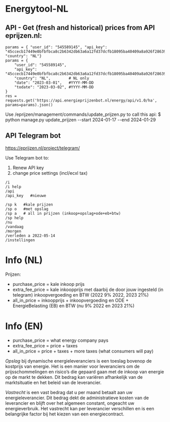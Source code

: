 # Energytool-NL

## API - Get (fresh and historical) prices from API eprijzen.nl:
```
params = { "user_id": "545589145", "api_key": "45ccecb17449e0bfbfbca8c2b6342db63a6a12fd37dcfb18095ba40409a8a926f286390058efd185978e0ee377b733cc", "country": "NL"}
params = {
    "user_id": "545589145",
    "api_key": "45ccecb17449e0bfbfbca8c2b6342db63a6a12fd37dcfb18095ba40409a8a926f286390058efd185978e0ee377b733cc",
    "country": "NL",        # NL only
    "date": "2023-03-01",   #YYYY-MM-DD
    "todate": "2023-03-02", #YYYY-MM-DD
}
res = requests.get('https://api.energieprijzenbot.nl/energy/api/v1.0/ha', params=params).json()
```

Use /eprijzen/management/commands/update_prijzen.py to call this api:
$ python manage.py update_prijzen --start 2024-01-17 --end 2024-01-29


## API Telegram bot
https://eprijzen.nl/project/telegram/

Use Telegram bot to: 
1. Renew API key 
2. change price settings (incl/ecxl tax) 

```
/i
/i help 
/api 
/api_key   #nieuwe 

/sp k   #kale prijzen 
/sp o   #met opslag
/sp a 	# all in prijzen (inkoop+opslag+ode+eb+btw)
/sp help 
/nu 
/vandaag
/morgen
/verleden a 2022-05-14
/instellingen 
```


# Info (NL)
Prijzen: 
* purchase_price = kale inkoop prijs
* extra_fee_price = kale inkoopprijs met daarbij de door jouw ingesteld (in telegram) inkoopvergoeding en BTW (2022 9% 2022, 2023 21%)
* all_in_price = inkoopprijs + inkoopvergoeding en ODE + EnergieBelasting (EB) en BTW (nu 9% 2022 en 2023 21%)

# Info (EN)
* purchase_price = what energy company pays
* extra_fee_price = price + taxes
* all_in_price = price + taxes + more taxes  (what consumers will pay)


*Opslag* bij dynamische energieleveranciers is een toeslag bovenop de kostprijs van energie. Het is een manier voor leveranciers om de prijsschommelingen en risico’s die gepaard gaan met de inkoop van energie op de 
markt te dekken. Dit bedrag kan variëren afhankelijk van de marktsituatie en het beleid van de leverancier.

*Vastrecht* is een vast bedrag dat u per maand betaalt aan uw energieleverancier. Dit bedrag dekt de administratieve kosten van de leverancier en blijft over het algemeen constant, ongeacht uw energieverbruik. Het 
vastrecht kan per leverancier verschillen en is een belangrijke factor bij het kiezen van een energiecontract.